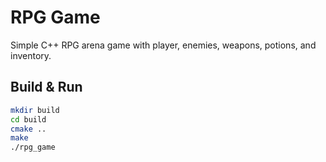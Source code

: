 # RPG Game

Simple C++ RPG arena game with player, enemies, weapons, potions, and inventory.

## Build & Run

```sh
mkdir build
cd build
cmake ..
make
./rpg_game
```
